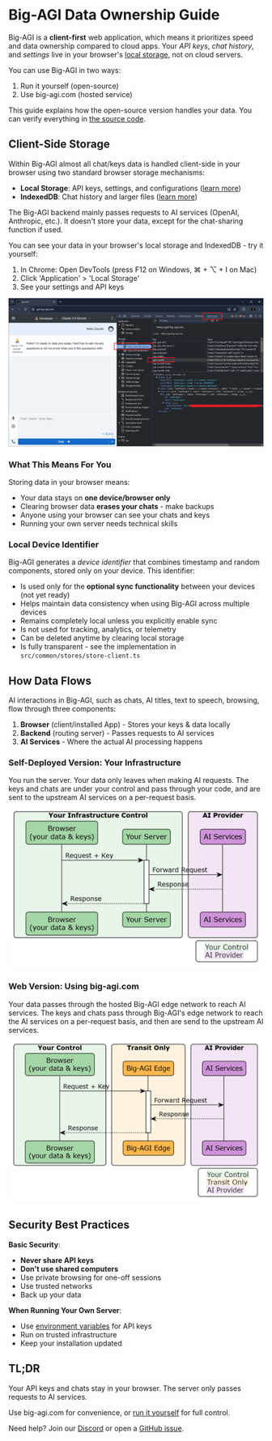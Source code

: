 # Big-AGI Data Ownership Guide

Big-AGI is a **client-first** web application, which means it prioritizes speed and data ownership compared to cloud apps.
Your *API keys*, *chat history*, and *settings* live in your
browser's [local storage](https://developer.mozilla.org/en-US/docs/Web/API/Window/localStorage), not
on cloud servers.

You can use Big-AGI in two ways:

1. Run it yourself (open-source)
2. Use big-agi.com (hosted service)

This guide explains how the open-source version handles your data. You can verify everything in [the source code](https://github.com/enricoros/big-agi).

## Client-Side Storage

Within Big-AGI almost all chat/keys data is handled client-side in your browser using two
standard browser storage mechanisms:

- **Local Storage**: API keys, settings, and configurations ([learn more](https://developer.mozilla.org/en-US/docs/Web/API/Window/localStorage))
- **IndexedDB**: Chat history and larger files ([learn more](https://developer.mozilla.org/en-US/docs/Web/API/IndexedDB_API))

The Big-AGI backend mainly passes requests to AI services (OpenAI, Anthropic, etc.). It doesn't store your data, except for the chat-sharing function if used.

You can see your data in your browser's local storage and IndexedDB - try it yourself:

1. In Chrome: Open DevTools (press F12 on Windows, ⌘ + ⌥ + I on Mac)
2. Click 'Application' > 'Local Storage'
3. See your settings and API keys

![Browser local storage showing API keys and chat data](pixels/data_ownership_local_storage.png)

### What This Means For You

Storing data in your browser means:

- Your data stays on **one device/browser only**
- Clearing browser data **erases your chats** - make backups
- Anyone using your browser can see your chats and keys
- Running your own server needs technical skills

### Local Device Identifier

Big-AGI generates a _device identifier_ that combines timestamp and random components, stored only on your device. This identifier:

- Is used only for the **optional sync functionality** between your devices (not yet ready)
- Helps maintain data consistency when using Big-AGI across multiple devices
- Remains completely local unless you explicitly enable sync
- Is not used for tracking, analytics, or telemetry
- Can be deleted anytime by clearing local storage
- Is fully transparent - see the implementation in `src/common/stores/store-client.ts`

## How Data Flows

AI interactions in Big-AGI, such as chats, AI titles, text to speech, browsing, flow through three components:

1. **Browser** (client/installed App) - Stores your keys & data locally
2. **Backend** (routing server) - Passes requests to AI services
3. **AI Services** - Where the actual AI processing happens

### Self-Deployed Version: Your Infrastructure

You run the server. Your data only leaves when making AI requests.
The keys and chats are under your control and pass through your code, and are sent to
the upstream AI services on a per-request basis.

![data_ownership_local.png](pixels/data_ownership_deployed.png)

### Web Version: Using big-agi.com

Your data passes through the hosted Big-AGI edge network to reach AI services. The keys
and chats pass through Big-AGI's edge network to reach the AI services on a per-request basis,
and then are send to the upstream AI services.

![data_ownership_hosted.png](pixels/data_ownership_hosted.png)

## Security Best Practices

**Basic Security**:

- **Never share API keys**
- **Don't use shared computers**
- Use private browsing for one-off sessions
- Use trusted networks
- Back up your data

**When Running Your Own Server**:

- Use [environment variables](environment-variables.md) for API keys
- Run on trusted infrastructure
- Keep your installation updated

## TL;DR

Your API keys and chats stay in your browser. The server only passes requests to AI services.

Use big-agi.com for convenience, or [run it yourself](installation.md) for full control.

Need help? Join our [Discord](https://discord.gg/MkH4qj2Jp9) or open a [GitHub issue](https://github.com/enricoros/big-agi/issues).
